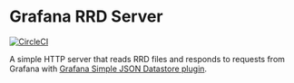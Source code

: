 # Grafana RRD Server

[![CircleCI](https://circleci.com/gh/doublemarket/grafana-rrd-server/tree/master.svg?style=svg)](https://circleci.com/gh/doublemarket/grafana-rrd-server/tree/master)

A simple HTTP server that reads RRD files and responds to requests from Grafana with [Grafana Simple JSON Datastore plugin](https://grafana.net/plugins/grafana-simple-json-datasource).

